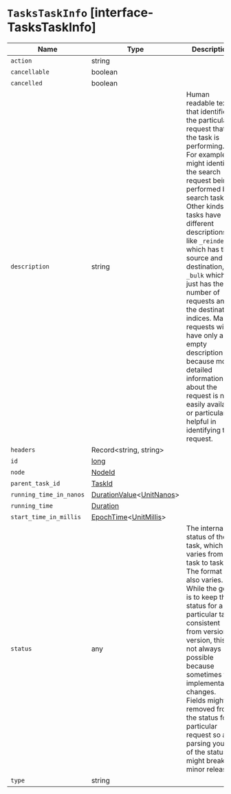 # `TasksTaskInfo` [interface-TasksTaskInfo]

| Name | Type | Description |
| - | - | - |
| `action` | string | &nbsp; |
| `cancellable` | boolean | &nbsp; |
| `cancelled` | boolean | &nbsp; |
| `description` | string | Human readable text that identifies the particular request that the task is performing. For example, it might identify the search request being performed by a search task. Other kinds of tasks have different descriptions, like `_reindex` which has the source and the destination, or `_bulk` which just has the number of requests and the destination indices. Many requests will have only an empty description because more detailed information about the request is not easily available or particularly helpful in identifying the request. |
| `headers` | Record<string, string> | &nbsp; |
| `id` | [long](./long.md) | &nbsp; |
| `node` | [NodeId](./NodeId.md) | &nbsp; |
| `parent_task_id` | [TaskId](./TaskId.md) | &nbsp; |
| `running_time_in_nanos` | [DurationValue](./DurationValue.md)<[UnitNanos](./UnitNanos.md)> | &nbsp; |
| `running_time` | [Duration](./Duration.md) | &nbsp; |
| `start_time_in_millis` | [EpochTime](./EpochTime.md)<[UnitMillis](./UnitMillis.md)> | &nbsp; |
| `status` | any | The internal status of the task, which varies from task to task. The format also varies. While the goal is to keep the status for a particular task consistent from version to version, this is not always possible because sometimes the implementation changes. Fields might be removed from the status for a particular request so any parsing you do of the status might break in minor releases. |
| `type` | string | &nbsp; |
